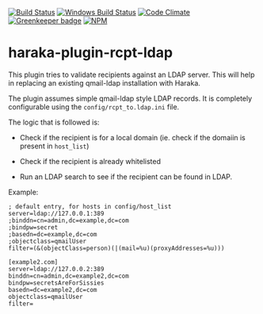 [![Build Status][ci-img]][ci-url]
[![Windows Build Status][ci-win-img]][ci-win-url]
[![Code Climate][clim-img]][clim-url]
[![Greenkeeper badge][gk-img]][gk-url]
[![NPM][npm-img]][npm-url]

# haraka-plugin-rcpt-ldap

This plugin tries to validate recipients against an LDAP server. This will help
in replacing an existing qmail-ldap installation with Haraka.

The plugin assumes simple qmail-ldap style LDAP records. It is completely
configurable using the `config/rcpt_to.ldap.ini` file.

The logic that is followed is:

  * Check if the recipient is for a local domain (ie. check if the domaiin is
    present in `host_list`)

  * Check if the recipient is already whitelisted

  * Run an LDAP search to see if the recipient can be found in LDAP.

Example:

	; default entry, for hosts in config/host_list
	server=ldap://127.0.0.1:389
	;binddn=cn=admin,dc=example,dc=com
	;bindpw=secret
	;basedn=dc=example,dc=com
	;objectclass=qmailUser
	filter=(&(objectClass=person)(|(mail=%u)(proxyAddresses=%u)))

	[example2.com]
	server=ldap://127.0.0.2:389
	binddn=cn=admin,dc=example2,dc=com
	bindpw=secretsAreForSissies
	basedn=dc=example2,dc=com
	objectclass=qmailUser
	filter=


<!-- leave these buried at the bottom of the document -->
[ci-img]: https://travis-ci.org/haraka/haraka-plugin-rcpt-ldap.svg
[ci-url]: https://travis-ci.org/haraka/haraka-plugin-rcpt-ldap
[ci-win-img]: https://ci.appveyor.com/api/projects/status/nqbiggwh5v1bilfu?svg=true
[ci-win-url]: https://ci.appveyor.com/project/msimerson/haraka-plugin-rcpt-ldap
[cov-img]: https://codecov.io/github/haraka/haraka-plugin-rcpt-ldap/coverage.svg
[cov-url]: https://codecov.io/github/haraka/haraka-plugin-rcpt-ldap
[clim-img]: https://codeclimate.com/github/haraka/haraka-plugin-rcpt-ldap/badges/gpa.svg
[clim-url]: https://codeclimate.com/github/haraka/haraka-plugin-rcpt-ldap
[gk-img]: https://badges.greenkeeper.io/haraka/haraka-plugin-rcpt-ldap.svg
[gk-url]: https://greenkeeper.io/
[npm-img]: https://nodei.co/npm/haraka-plugin-rcpt-ldap.png
[npm-url]: https://www.npmjs.com/package/haraka-plugin-rcpt-ldap
